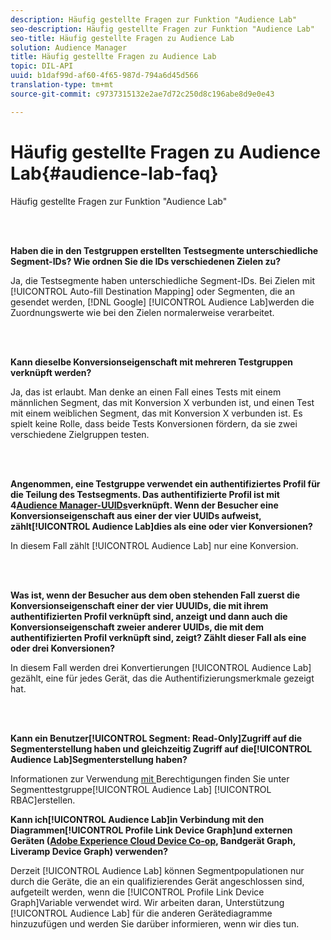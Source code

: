 ```yaml
---
description: Häufig gestellte Fragen zur Funktion "Audience Lab"
seo-description: Häufig gestellte Fragen zur Funktion "Audience Lab"
seo-title: Häufig gestellte Fragen zu Audience Lab
solution: Audience Manager
title: Häufig gestellte Fragen zu Audience Lab
topic: DIL-API
uuid: b1daf99d-af60-4f65-987d-794a6d45d566
translation-type: tm+mt
source-git-commit: c9737315132e2ae7d72c250d8c196abe8d9e0e43

---
```



# Häufig gestellte Fragen zu Audience Lab{#audience-lab-faq}

Häufig gestellte Fragen zur Funktion "Audience Lab"

<!-- 

audience-lab-faq.xml

 -->

<br> 

**Haben die in den Testgruppen erstellten Testsegmente unterschiedliche Segment-IDs? Wie ordnen Sie die IDs verschiedenen Zielen zu?**

Ja, die Testsegmente haben unterschiedliche Segment-IDs. Bei Zielen mit [!UICONTROL Auto-fill Destination Mapping] oder Segmenten, die an gesendet werden, [!DNL Google] [!UICONTROL Audience Lab]werden die Zuordnungswerte wie bei den Zielen normalerweise verarbeitet.

<br> 

**Kann dieselbe Konversionseigenschaft mit mehreren Testgruppen verknüpft werden?**

Ja, das ist erlaubt. Man denke an einen Fall eines Tests mit einem männlichen Segment, das mit Konversion X verbunden ist, und einen Test mit einem weiblichen Segment, das mit Konversion X verbunden ist. Es spielt keine Rolle, dass beide Tests Konversionen fördern, da sie zwei verschiedene Zielgruppen testen.

<br> 

**Angenommen, eine Testgruppe verwendet ein authentifiziertes Profil für die Teilung des Testsegments. Das authentifizierte Profil ist mit 4[Audience Manager-UUIDs](../reference/ids-in-aam.md)verknüpft. Wenn der Besucher eine Konversionseigenschaft aus einer der vier UUIDs aufweist, zählt[!UICONTROL Audience Lab]dies als eine oder vier Konversionen?**

In diesem Fall zählt [!UICONTROL Audience Lab] nur eine Konversion.

<br> 

**Was ist, wenn der Besucher aus dem oben stehenden Fall zuerst die Konversionseigenschaft einer der vier UUUIDs, die mit ihrem authentifizierten Profil verknüpft sind, anzeigt und dann auch die Konversionseigenschaft zweier anderer UUIDs, die mit dem authentifizierten Profil verknüpft sind, zeigt? Zählt dieser Fall als eine oder drei Konversionen?**

In diesem Fall werden drei Konvertierungen [!UICONTROL Audience Lab] gezählt, eine für jedes Gerät, das die Authentifizierungsmerkmale gezeigt hat.

<br> 

**Kann ein Benutzer[!UICONTROL Segment: Read-Only]Zugriff auf die Segmenterstellung haben und gleichzeitig Zugriff auf die[!UICONTROL Audience Lab]Segmenterstellung haben?**

Informationen zur Verwendung [ mit ](../features/audience-lab/audience-lab-manage-test-groups.md#create-test-groups) Berechtigungen finden Sie unter Segmenttestgruppe[!UICONTROL Audience Lab] [!UICONTROL RBAC]erstellen.

**Kann ich[!UICONTROL Audience Lab]in Verbindung mit den Diagrammen[!UICONTROL Profile Link Device Graph]und externen Geräten ([Adobe Experience Cloud Device Co-op](https://marketing.adobe.com/resources/help/en_US/mcdc/mcdc-overview.html), Bandgerät Graph, Liveramp Device Graph) verwenden?**

Derzeit [!UICONTROL Audience Lab] können Segmentpopulationen nur durch die Geräte, die an ein qualifizierendes Gerät angeschlossen sind, aufgeteilt werden, wenn die [!UICONTROL Profile Link Device Graph]Variable verwendet wird. Wir arbeiten daran, Unterstützung [!UICONTROL Audience Lab] für die anderen Gerätediagramme hinzuzufügen und werden Sie darüber informieren, wenn wir dies tun.
